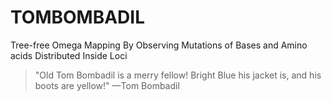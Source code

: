 # TOMBOMBADIL
Tree-free Omega Mapping By Observing Mutations of Bases and Amino acids Distributed Inside Loci

>    "Old Tom Bombadil is a merry fellow! Bright Blue his jacket is, and his boots are yellow!"
    —Tom Bombadil
